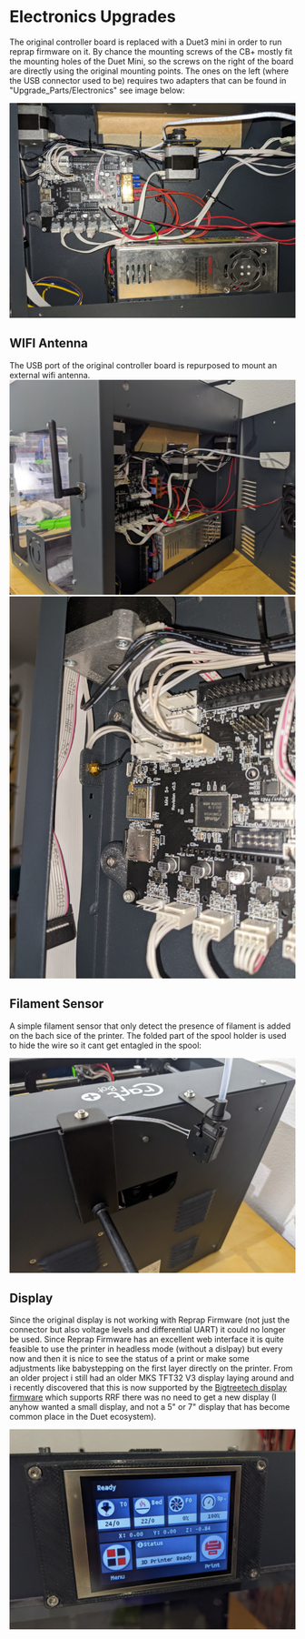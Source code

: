 # Electronics Upgrades 
The original controller board is replaced with a Duet3 mini in order to run reprap firmware on it. By chance the mounting screws of the CB+ mostly fit the mounting holes of the Duet Mini, so the screws on the right of the board are directly using the original mounting points. The ones on the left (where the USB connector used to be) requires two adapters that can be found in "Upgrade_Parts/Electronics" see image below:

![Electronics Compartment](/Images/electronics_compartment.jpg)

## WIFI Antenna
The USB port of the original controller board is repurposed to mount an external wifi antenna.
![Wifi Antenna on the outside](/Images/wifi_antenna2.jpg)
![Wifi Antenna on the inside](/Images/wifi_antenna.jpg)

## Filament Sensor
A simple filament sensor that only detect the presence of filament is added on the bach sice of the printer. The folded part of the spool holder is used to hide the wire so it cant get entagled in the spool:

![Filament Sensor](/Images/temporary_filament_sensor.jpg)

## Display
Since the original display is not working with Reprap Firmware (not just the connector but also voltage levels and differential UART) it could no longer be used. Since Reprap Firmware has an excellent web interface it is quite feasible to use the printer in headless mode (without a dislpay) but every now and then it is nice to see the status of a print or make some adjustments like babystepping on the first layer directly on the printer. From an older project i still had an older MKS TFT32 V3 display laying around and i recently discovered that this is now supported by the [Bigtreetech display firmware](https://github.com/bigtreetech/BIGTREETECH-TouchScreenFirmware#tft-screen-configuration-and-support-for-rrf) which supports RRF there was no need to get a new display (I anyhow wanted a small display, and not a 5" or 7" display that has become common place in the Duet ecosystem).
 
 ![MKS TFT32 Display](/Images/mks_tft32_1.jpg)
 
 